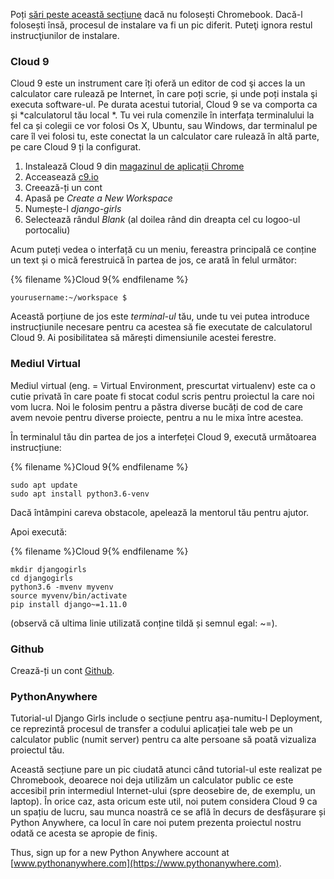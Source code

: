 Poți [sări peste această secțiune](http://tutorial.djangogirls.org/en/installation/#install-python) dacă nu folosești Chromebook. Dacă-l folosești însă, procesul de instalare va fi un pic diferit. Puteţi ignora restul instrucţiunilor de instalare.

### Cloud 9

Cloud 9 este un instrument care îți oferă un editor de cod şi acces la un calculator care rulează pe Internet, în care poți scrie, și unde poți instala şi executa software-ul. Pe durata acestui tutorial, Cloud 9 se va comporta ca și *calculatorul tău local *. Tu vei rula comenzile în interfața terminalului la fel ca și colegii ce vor folosi Os X, Ubuntu, sau Windows, dar terminalul pe care îl vei folosi tu, este conectat la un calculator care rulează în altă parte, pe care Cloud 9 ți la configurat.

1. Instalează Cloud 9 din [magazinul de aplicații Chrome](https://chrome.google.com/webstore/detail/cloud9/nbdmccoknlfggadpfkmcpnamfnbkmkcp)
2. Acceasează [c9.io](https://c9.io)
3. Creează-ți un cont
4. Apasă pe *Create a New Workspace*
5. Numește-l *django-girls*
6. Selectează rândul *Blank* (al doilea rând din dreapta cel cu logoo-ul portocaliu)

Acum puteți vedea o interfață cu un meniu, fereastra principală ce conține un text și o mică ferestruică în partea de jos, ce arată în felul următor:

{% filename %}Cloud 9{% endfilename %}

    yourusername:~/workspace $
    

Această porțiune de jos este *terminal-ul* tău, unde tu vei putea introduce instrucțiunile necesare pentru ca acestea să fie executate de calculatorul Cloud 9. Ai posibilitatea să mărești dimensiunile acestei ferestre.

### Mediul Virtual

Mediul virtual (eng. = Virtual Environment, prescurtat virtualenv) este ca o cutie privată în care poate fi stocat codul scris pentru proiectul la care noi vom lucra. Noi le folosim pentru a păstra diverse bucăți de cod de care avem nevoie pentru diverse proiecte, pentru a nu le mixa între acestea.

În terminalul tău din partea de jos a interfeței Cloud 9, execută următoarea instrucțiune:

{% filename %}Cloud 9{% endfilename %}

    sudo apt update
    sudo apt install python3.6-venv
    

Dacă întâmpini careva obstacole, apelează la mentorul tău pentru ajutor.

Apoi execută:

{% filename %}Cloud 9{% endfilename %}

    mkdir djangogirls
    cd djangogirls
    python3.6 -mvenv myvenv
    source myvenv/bin/activate
    pip install django~=1.11.0
    

(observă că ultima linie utilizată conține tildă și semnul egal: ~=).

### Github

Crează-ți un cont [Github](https://github.com).

### PythonAnywhere

Tutorial-ul Django Girls include o secțiune pentru așa-numitu-l Deployment, ce reprezintă procesul de transfer a codului aplicației tale web pe un calculator public (numit server) pentru ca alte persoane să poată vizualiza proiectul tău.

Această secțiune pare un pic ciudată atunci când tutorial-ul este realizat pe Chromebook, deoarece noi deja utilizăm un calculator public ce este accesibil prin intermediul Internet-ului (spre deosebire de, de exemplu, un laptop). În orice caz, asta oricum este util, noi putem considera Cloud 9 ca un spațiu de lucru, sau munca noastră ce se află în decurs de desfășurare și Python Anywhere, ca locul în care noi putem prezenta proiectul nostru odată ce acesta se apropie de finiș.

Thus, sign up for a new Python Anywhere account at [www.pythonanywhere.com](https://www.pythonanywhere.com).